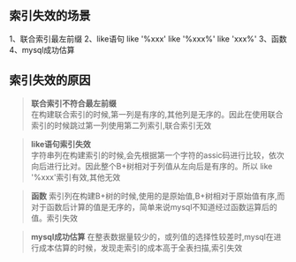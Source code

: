 
## 索引失效的场景
1、联合索引最左前缀
2、like语句
    like '%xxx' 
    like '%xxx%'
    like 'xxx%'
3、函数
4、mysql成功估算


## 索引失效的原因
> **联合索引不符合最左前缀**   
> 在构建联合索引的时候,第一列是有序的,其他列是无序的。因此在使用联合索引的时候跳过第一列使用第二列索引,联合索引无效

> **like语句索引失效**    
> 字符串列在构建索引的时候,会先根据第一个字符的assic码进行比较，依次向后进行比对。因此整个B+树相对于列值从左向后是有序的。所以 like '%xxx'索引有效,其他无效

> **函数**
> 索引列在构建B+树的时候,使用的是原始值,B+树相对于原始值有序,而对于函数后计算的值是无序的，简单来说mysql不知道经过函数运算后的值。索引失效

> **mysql成功估算**
> 在整表数据量较少的，或列值的选择性较差时,mysql在进行成本估算的时候，发现走索引的成本高于全表扫描,索引失效

